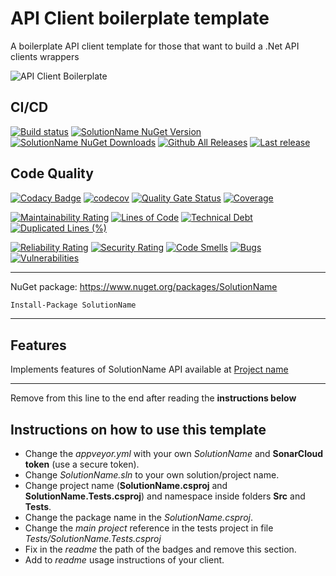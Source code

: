 # API Client boilerplate template

A boilerplate API client template for those that want to build a .Net API clients wrappers

![API Client Boilerplate](https://raw.githubusercontent.com/organizationName/apiclient-boilerplate-dotnet/master/logo.png)

## CI/CD

[![Build status](https://ci.appveyor.com/api/projects/status/change-me?svg=true)](https://ci.appveyor.com/project/organizationName/change-me)
[![SolutionName NuGet Version](https://img.shields.io/nuget/v/SolutionName.svg?style=flat)](https://www.nuget.org/packages/SolutionName/)
[![SolutionName NuGet Downloads](https://img.shields.io/nuget/dt/SolutionName.svg?style=flat)](https://www.nuget.org/packages/SolutionName/)
[![Github All Releases](https://img.shields.io/github/downloads/organizationName/SolutionName/total.svg?style=flat)](https://github.com/organizationName/SolutionName)
[![Last release](https://img.shields.io/github/release-date/organizationName/SolutionName.svg?style=flat)](https://github.com/organizationName/SolutionName)

## Code Quality

[![Codacy Badge](https://api.codacy.com/project/badge/Grade/change-me)](https://www.codacy.com/manual/changeme/change-me)
[![codecov](https://codecov.io/gh/organizationName/SolutionName/branch/master/graph/badge.svg)](https://codecov.io/gh/organizationName/SolutionName)
[![Quality Gate Status](https://sonarcloud.io/api/project_badges/measure?project=organizationName_SolutionName&metric=alert_status)](https://sonarcloud.io/dashboard?id=organizationName_SolutionName)
[![Coverage](https://sonarcloud.io/api/project_badges/measure?project=organizationName_SolutionName&metric=coverage)](https://sonarcloud.io/dashboard?id=organizationName_SolutionName)

[![Maintainability Rating](https://sonarcloud.io/api/project_badges/measure?project=organizationName_SolutionName&metric=sqale_rating)](https://sonarcloud.io/dashboard?id=organizationName_SolutionName)
[![Lines of Code](https://sonarcloud.io/api/project_badges/measure?project=organizationName_SolutionName&metric=ncloc)](https://sonarcloud.io/dashboard?id=organizationName_SolutionName)
[![Technical Debt](https://sonarcloud.io/api/project_badges/measure?project=organizationName_SolutionName&metric=sqale_index)](https://sonarcloud.io/dashboard?id=organizationName_SolutionName)
[![Duplicated Lines (%)](https://sonarcloud.io/api/project_badges/measure?project=organizationName_SolutionName&metric=duplicated_lines_density)](https://sonarcloud.io/dashboard?id=organizationName_SolutionName)

[![Reliability Rating](https://sonarcloud.io/api/project_badges/measure?project=organizationName_SolutionName&metric=reliability_rating)](https://sonarcloud.io/dashboard?id=organizationName_SolutionName)
[![Security Rating](https://sonarcloud.io/api/project_badges/measure?project=organizationName_SolutionName&metric=security_rating)](https://sonarcloud.io/dashboard?id=organizationName_SolutionName)
[![Code Smells](https://sonarcloud.io/api/project_badges/measure?project=organizationName_SolutionName&metric=code_smells)](https://sonarcloud.io/dashboard?id=organizationName_SolutionName)
[![Bugs](https://sonarcloud.io/api/project_badges/measure?project=organizationName_SolutionName&metric=bugs)](https://sonarcloud.io/dashboard?id=organizationName_SolutionName)
[![Vulnerabilities](https://sonarcloud.io/api/project_badges/measure?project=organizationName_SolutionName&metric=vulnerabilities)](https://sonarcloud.io/dashboard?id=organizationName_SolutionName)

---

NuGet package: https://www.nuget.org/packages/SolutionName

```ps
Install-Package SolutionName
```

---

## Features

Implements features of SolutionName API available at [Project name](https://project.name.com/)

---

Remove from this line to the end after reading the **instructions below**

## Instructions on how to use this template

- Change the *appveyor.yml* with your own *SolutionName* and **SonarCloud token** (use a secure token).
- Change *SolutionName.sln* to your own solution/project name.
- Change project name (**SolutionName.csproj** and **SolutionName.Tests.csproj**) and namespace inside folders **Src** and **Tests**.
- Change the package name in the *SolutionName.csproj*.
- Change the *main project* reference in the tests project in file *Tests/SolutionName.Tests.csproj*
- Fix in the *readme* the path of the badges and remove this section.
- Add to *readme* usage instructions of your client.
